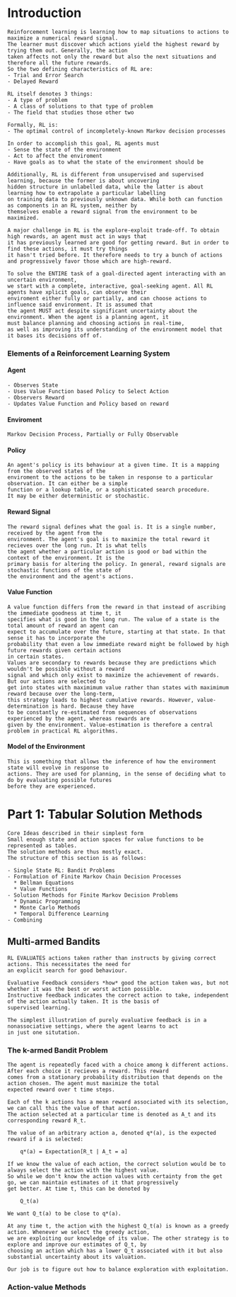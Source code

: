
# Introduction

    Reinforcement learning is learning how to map situations to actions to maximize a numerical reward signal.
    The learner must discover which actions yield the highest reward by trying them out. Generally, the action
    taken affects not only the reward but also the next situations and therefore all the future rewards.
    So the two defining characteristics of RL are:
    - Trial and Error Search
    - Delayed Reward
 
    RL itself denotes 3 things:
    - A type of problem
    - A class of solutions to that type of problem
    - The field that studies those other two
 
    Formally, RL is:
    - The optimal control of incompletely-known Markov decision processes
    
    In order to accomplish this goal, RL agents must
    - Sense the state of the environment
    - Act to affect the enviroment
    - Have goals as to what the state of the environment should be
  
    Additionally, RL is different from unsupervised and supervised learning, because the former is about uncovering
    hidden structure in unlabelled data, while the latter is about learning how to extrapolate a particular labelling
    on training data to previously unknown data. While both can function as components in an RL system, neither by
    themselves enable a reward signal from the environment to be maximized.

    A major challenge in RL is the explore-exploit trade-off. To obtain high rewards, an agent must act in ways that
    it has previously learned are good for getting reward. But in order to find these actions, it must try things
    it hasn't tried before. It therefore needs to try a bunch of actions and progressively favor those which are high-reward.

    To solve the ENTIRE task of a goal-directed agent interacting with an uncertain environment,
    we start with a complete, interactive, goal-seeking agent. All RL agents have xplicit goals, can observe their
    enviroment either fully or partially, and can choose actions to influence said environment. It is assumed that 
    the agent MUST act despite significant uncertainty about the environment. When the agent is a planning agent, it 
    must balance planning and choosing actions in real-time,
    as well as improving its understanding of the environment model that it bases its decisions off of.


### Elements of a Reinforcement Learning System

#### Agent
    
    - Observes State
    - Uses Value Function based Policy to Select Action
    - Observers Reward
    - Updates Value Function and Policy based on reward

#### Enviroment

    Markov Decision Process, Partially or Fully Observable

#### Policy

    An agent's policy is its behaviour at a given time. It is a mapping from the observed states of the 
    enviroment to the actions to be taken in response to a particular observation. It can either be a simple 
    function or a lookup table, or a sophisticated search procedure.
    It may be either deterministic or stochastic.

#### Reward Signal

    The reward signal defines what the goal is. It is a single number, received by the agent from the 
    environment. The agent's goal is to maximize the total reward it recieves over the long run. It is what tells
    the agent whether a particular action is good or bad within the context of the environment. It is the 
    primary basis for altering the policy. In general, reward signals are stochastic functions of the state of 
    the environment and the agent's actions.

#### Value Function

    A value function differs from the reward in that instead of ascribing the immediate goodness at time t, it 
    specifies what is good in the long run. The value of a state is the total amount of reward an agent can
    expect to accumulate over the future, starting at that state. In that sense it has to incorporate the 
    probability that even a low immediate reward might be followed by high future rewards given certain actions
    in certain states.
    Values are secondary to rewards because they are predictions which wouldn't be possible without a reward 
    signal and which only exist to maximize the achievement of rewards. But our actions are selected to 
    get into states with maximimum value rather than states with maximimum reward because over the long-term, 
    this strategy leads to highest cumulative rewards. However, value-determination is hard. Because they have 
    to be constantly re-estimated from sequences of observations experienced by the agent, whereas rewards are
    given by the environment. Value-estimation is therefore a central problem in practical RL algorithms.

#### Model of the Environment

    This is something that allows the inference of how the environment state will evolve in response to 
    actions. They are used for planning, in the sense of deciding what to do by evaluating possible futures 
    before they are experienced. 
  



# Part 1: Tabular Solution Methods

    Core Ideas described in their simplest form
    Small enough state and action spaces for value functions to be represented as tables.
    The solution methods are thus mostly exact.
    The structure of this section is as follows:
    
    - Single State RL: Bandit Problems
    - Formulation of Finite Markov Chain Decision Processes
      * Bellman Equations
      * Value Functions
    - Solution Methods for Finite Markov Decision Problems
      * Dynamic Programming
      * Monte Carlo Methods
      * Temporal Difference Learning
    - Combining 


## Multi-armed Bandits

    RL EVALUATES actions taken rather than instructs by giving correct actions. This necessitates the need for
    an explicit search for good behaviour.
    
    Evaluative Feedback considers *how* good the action taken was, but not whether it was the best or worst action possible.
    Instructive feedback indicates the correct action to take, independent of the action actually taken. It is the basis of
    supervised learning.
    
    The simplest illustration of purely evaluative feedback is in a nonassociative settings, where the agent learns to act
    in just one situtation.
    
### The k-armed Bandit Problem

    The agent is repeatedly faced with a choice among k different actions. After each choice it recieves a reward. This reward 
    comes from a stationary probability distribution that depends on the action chosen. The agent must maximize the total 
    expected reward over t time steps.
    
    Each of the k actions has a mean reward associated with its selection, we can call this the value of that action.
    The action selected at a particular time is denoted as A_t and its corresponding reward R_t.
    
    The value of an arbitrary action a, denoted q*(a), is the expected reward if a is selected:
    
        q*(a) = Expectation[R_t | A_t = a]
    
    If we know the value of each action, the correct solution would be to always select the action with the highest value.
    So while we don't know the action values with certainty from the get go, we can maintain estimates of it that progressively
    get better. At time t, this can be denoted by
        
        Q_t(a)
    
    We want Q_t(a) to be close to q*(a).
    
    At any time t, the action with the highest Q_t(a) is known as a greedy action. Whenever we select the greedy action,
    we are exploiting our knowledge of its value. The other strategy is to explore and improve our estimates of Q_t, by 
    choosing an action which has a lower Q_t associated with it but also substantial uncertainty about its valuation.
    
    Our job is to figure out how to balance exploration with exploitation.
    
### Action-value Methods

    
